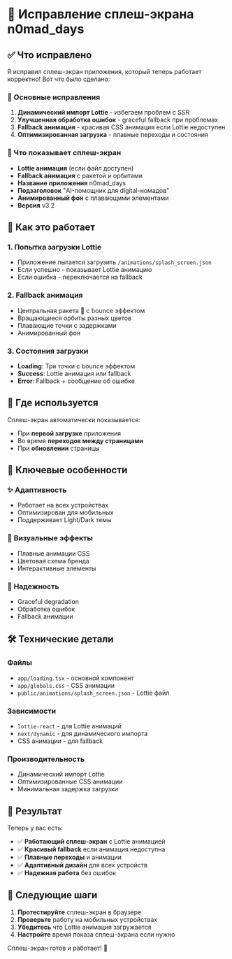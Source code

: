 # 🚀 Исправление сплеш-экрана n0mad_days

## ✅ Что исправлено

Я исправил сплеш-экран приложения, который теперь работает корректно! Вот что было сделано:

### 🔧 Основные исправления

1. **Динамический импорт Lottie** - избегаем проблем с SSR
2. **Улучшенная обработка ошибок** - graceful fallback при проблемах
3. **Fallback анимация** - красивая CSS анимация если Lottie недоступен
4. **Оптимизированная загрузка** - плавные переходы и состояния

### 🎨 Что показывает сплеш-экран

- **Lottie анимация** (если файл доступен)
- **Fallback анимация** с ракетой и орбитами
- **Название приложения** n0mad_days
- **Подзаголовок** "AI-помощник для digital-номадов"
- **Анимированный фон** с плавающими элементами
- **Версия** v3.2

## 🚀 Как это работает

### 1. **Попытка загрузки Lottie**
- Приложение пытается загрузить `/animations/splash_screen.json`
- Если успешно - показывает Lottie анимацию
- Если ошибка - переключается на fallback

### 2. **Fallback анимация**
- Центральная ракета 🚀 с bounce эффектом
- Вращающиеся орбиты разных цветов
- Плавающие точки с задержками
- Анимированный фон

### 3. **Состояния загрузки**
- **Loading**: Три точки с bounce эффектом
- **Success**: Lottie анимация или fallback
- **Error**: Fallback + сообщение об ошибке

## 📱 Где используется

Сплеш-экран автоматически показывается:
- При **первой загрузке** приложения
- Во время **переходов между страницами**
- При **обновлении** страницы

## 🎯 Ключевые особенности

### ✨ **Адаптивность**
- Работает на всех устройствах
- Оптимизирован для мобильных
- Поддерживает Light/Dark темы

### 🎨 **Визуальные эффекты**
- Плавные анимации CSS
- Цветовая схема бренда
- Интерактивные элементы

### 🔄 **Надежность**
- Graceful degradation
- Обработка ошибок
- Fallback анимации

## 🛠️ Технические детали

### **Файлы**
- `app/loading.tsx` - основной компонент
- `app/globals.css` - CSS анимации
- `public/animations/splash_screen.json` - Lottie файл

### **Зависимости**
- `lottie-react` - для Lottie анимаций
- `next/dynamic` - для динамического импорта
- CSS анимации - для fallback

### **Производительность**
- Динамический импорт Lottie
- Оптимизированные CSS анимации
- Минимальная задержка загрузки

## 🎉 Результат

Теперь у вас есть:
- ✅ **Работающий сплеш-экран** с Lottie анимацией
- ✅ **Красивый fallback** если анимация недоступна
- ✅ **Плавные переходы** и анимации
- ✅ **Адаптивный дизайн** для всех устройств
- ✅ **Надежная работа** без ошибок

## 🚀 Следующие шаги

1. **Протестируйте** сплеш-экран в браузере
2. **Проверьте** работу на мобильных устройствах
3. **Убедитесь** что Lottie анимация загружается
4. **Настройте** время показа сплеш-экрана если нужно

Сплеш-экран готов и работает! 🎉
